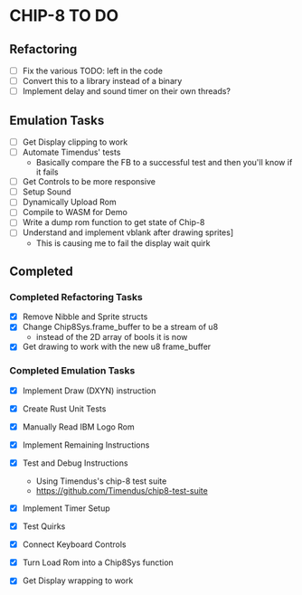 # CHIP-8 TO DO

## Refactoring

- [ ] Fix the various TODO: left in the code
- [ ] Convert this to a library instead of a binary
- [ ] Implement delay and sound timer on their own threads?

## Emulation Tasks

- [ ] Get Display clipping to work
- [ ] Automate Timendus' tests
  - Basically compare the FB to a successful test and then you'll know if it fails
- [ ] Get Controls to be more responsive
- [ ] Setup Sound
- [ ] Dynamically Upload Rom
- [ ] Compile to WASM for Demo
- [ ] Write a dump rom function to get state of Chip-8
- [ ] Understand and implement vblank after drawing sprites]
  - This is causing me to fail the display wait quirk 

## Completed

### Completed Refactoring Tasks

- [x] Remove Nibble and Sprite structs
- [x] Change Chip8Sys.frame_buffer to be a stream of u8
  - instead of the 2D array of bools it is now
- [x] Get drawing to work with the new u8 frame_buffer

### Completed Emulation Tasks

- [x] Implement Draw (DXYN) instruction
- [x] Create Rust Unit Tests
- [x] Manually Read IBM Logo Rom
- [x] Implement Remaining Instructions
- [x] Test and Debug Instructions
  - Using Timendus's chip-8 test suite
  - <https://github.com/Timendus/chip8-test-suite>
- [x] Implement Timer Setup
- [x] Test Quirks
- [x] Connect Keyboard Controls
- [x] Turn Load Rom into a Chip8Sys function
- [x] Get Display wrapping to work

